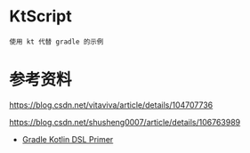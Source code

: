 # KtScript
    使用 kt 代替 gradle 的示例
    
    
# 参考资料
https://blog.csdn.net/vitaviva/article/details/104707736

https://blog.csdn.net/shusheng0007/article/details/106763989

* [Gradle Kotlin DSL Primer](https://docs.gradle.org/current/userguide/kotlin_dsl.html)